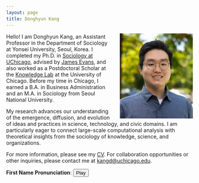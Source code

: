```yaml
---
layout: page
title: Donghyun Kang
---
```

<img src="/assets/img/headshot_for_webpage.png" alt="Donghyun Kang" style="float: right; margin-left: 20px; width: 39%;">

<p>Hello! I am Donghyun Kang, an Assistant Professor in the Department of Sociology at Yonsei University, Seoul, Korea. I completed my Ph.D. in <a href="https://sociology.uchicago.edu/">Sociology at UChicago</a>, advised by <a href="https://sociology.uchicago.edu/directory/James-A-Evans">James Evans</a>, and also worked as a Postdoctoral Scholar at the <a href="https://knowledgelab.org/">Knowledge Lab</a> at the University of Chicago. Before my time in Chicago, I earned a B.A. in Business Administration and an M.A. in Sociology from Seoul National University.</p>

<p>My research advances our understanding of the emergence, diffusion, and evolution of ideas and practices in science, technology, and civic domains. I am particularly eager to connect large-scale computational analysis with theoretical insights from the sociology of knowledge, science, and organizations.</p>

<p>For more information, please see my <a href="https://www.dropbox.com/scl/fi/6vo4bprh1cv4b25ebgqxd/Donghyun_Kang_CV_Updated.pdf?rlkey=y1jy8aud3ujat2bfiia49y1g1&st=6y29r4tj&raw=1">CV</a>. For collaboration opportunities or other inquiries, please contact me at <a href="mailto:kangd@uchicago.edu">kangd@uchicago.edu</a>.</p>

<p><strong>First Name Pronunciation</strong>: <audio id="myAudio" src="/assets/audio/Donghyun_Say.mp3"></audio> <button onclick="document.getElementById('myAudio').play()">Play</button></p>

